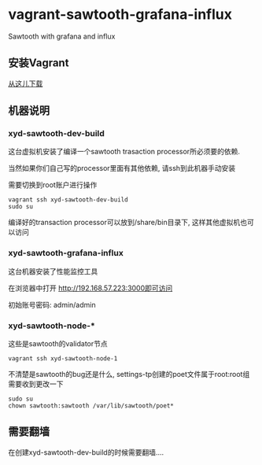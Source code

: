 # vagrant-sawtooth-grafana-influx
Sawtooth with grafana and influx

## 安装Vagrant
[从这儿下载](https://www.vagrantup.com/downloads.html)

## 机器说明
### xyd-sawtooth-dev-build
这台虚拟机安装了编译一个sawtooth trasaction processor所必须要的依赖.

当然如果你们自己写的processor里面有其他依赖, 请ssh到此机器手动安装

需要切换到root账户进行操作
```
vagrant ssh xyd-sawtooth-dev-build
sudo su
```

编译好的transaction processor可以放到/share/bin目录下, 这样其他虚拟机也可以访问

### xyd-sawtooth-grafana-influx
这台机器安装了性能监控工具

在浏览器中打开 http://192.168.57.223:3000即可访问

初始账号密码: admin/admin

### xyd-sawtooth-node-*
这些是sawtooth的validator节点
```
vagrant ssh xyd-sawtooth-node-1
```
不清楚是sawtooth的bug还是什么, settings-tp创建的poet文件属于root:root组
需要收到更改一下
```
sudo su
chown sawtooth:sawtooth /var/lib/sawtooth/poet*
```

## 需要翻墙
在创建xyd-sawtooth-dev-build的时候需要翻墙....

